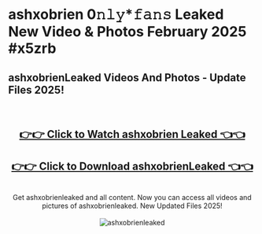 # ashxobrien 0𝚗𝚕𝚢*𝚏𝚊𝚗𝚜 Leaked New Video & Photos February 2025 #x5zrb

<h2>ashxobrienLeaked Videos And Photos - Update Files 2025!</h2>
<br>
<div align="center">
<h2><a href="https://mediaupload.pro?title=ashxobrien&ref=11F" rel="nofollow">👉👉 Click to Watch ashxobrien Leaked 👈👈</a></h2>
<h2><a href="https://mediaupload.pro?title=ashxobrien&ref=11F" rel="nofollow">👉👉 Click to Download ashxobrienLeaked 👈👈</a></h2>
<br>
Get ashxobrienleaked and all content. Now you can access all videos and pictures of ashxobrienleaked. New Updated Files 2025!
<br>
<br>
<a href="https://mediaupload.pro?title=ashxobrien&ref=11F" rel="nofollow" data-target="animated-image.originalLink"><img src="https://i.ibb.co/Gkj2r4b/banner.png" alt="ashxobrienleaked" style="max-width: 100%; display: inline-block;" data-target="animated-image.originalImage"></a>
</div>
<br>

